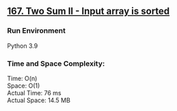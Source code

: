 ## [167. Two Sum II - Input array is sorted](https://leetcode.com/problems/two-sum-ii-input-array-is-sorted/)

### Run Environment
Python 3.9

### Time and Space Complexity:
Time: O(n)  
Space: O(1)  
Actual Time: 76 ms  
Actual Space: 14.5 MB
